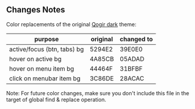 ## Changes Notes

Color replacements of the original [Qogir dark](https://www.gnome-look.org/p/1645814) theme:

| purpose                     | original | changed to |
| --------------------------- | -------- | ---------- |
| active/focus (btn, tabs) bg | 5294E2   | 39E0E0     |
| hover on active bg          | 4A85CB   | 05ADAD     |
| hover on menu item bg       | 44464F   | 31BFBF     |
| click on menubar item bg    | 3C86DE   | 28ACAC     |

Note: For future color changes, make sure you don't include this file in the target of global find & replace operation.
